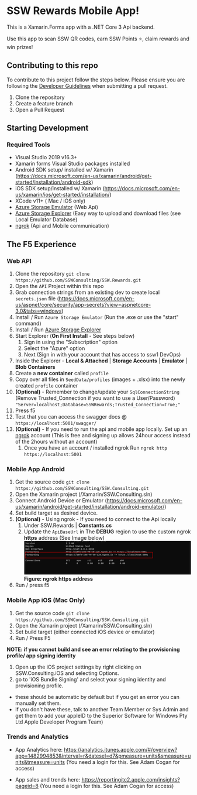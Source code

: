 # SSW Rewards Mobile App!

This is a Xamarin.Forms app with a .NET Core 3 Api backend.

Use this app to scan SSW QR codes, earn SSW Points ⭐, claim rewards and win prizes!

## Contributing to this repo

To contribute to this project follow the steps below. Please ensure you are following the [Developer Guidelines](https://github.com/SSWConsulting/SSW.Consulting/blob/master/Docs/Developer_Guidelines.MD) when submitting a pull request.

1. Clone the repository
2. Create a feature branch
3. Open a Pull Request


## Starting Development

### Required Tools
- Visual Studio 2019 v16.3+
- Xamarin forms Visual Studio packages installed
- Android SDK setup/ installed w/ Xamarin (https://docs.microsoft.com/en-us/xamarin/android/get-started/installation/android-sdk)
- iOS SDK setup/installed w/ Xamarin (https://docs.microsoft.com/en-us/xamarin/ios/get-started/installation/)
- XCode v11+ ( Mac / iOS only)
- [Azure Storage Emulator](https://docs.microsoft.com/en-us/azure/storage/common/storage-use-emulator) (Web Api)
- [Azure Storage Explorer](https://azure.microsoft.com/en-us/features/storage-explorer/) (Easy way to upload and download files (see Local Emulator Database)
- [ngrok](https://ngrok.com/) (Api and Mobile communication)

## The F5 Experience

### Web API
1. Clone the repository `git clone https://github.com/SSWConsulting/SSW.Rewards.git` 
1. Open the `API` Project within this repo 
1. Grab connection strings from an existing dev to create local `secrets.json` file (https://docs.microsoft.com/en-us/aspnet/core/security/app-secrets?view=aspnetcore-3.0&tabs=windows)
1. Install / Run `Azure Storage Emulator` (Run the .exe or use the "start" command)
1. Install / Run [Azure Storage Explorer](https://azure.microsoft.com/en-us/features/storage-explorer/#overview)
1. Start Explorer (**On First Install** - See steps below)
    1. Sign in using the "Subscription" option 
    1. Select the "Azure" option
    1. Next (Sign in with your account that has access to ssw1 DevOps) 
1. Inside the Explorer - **Local & Attached** | **Storage Accounts** | **Emulator** | **Blob Containers**
1. Create a **new container** called `profile`
1. Copy over all files in `SeedData/profiles` (images + .xlsx) into the newly created `profile` container
1. **(Optional)** - Remember to change/update your `SqlConnectionString` (Remove Trusted_Connection if you want to use a User/Password) 
    `"Server=localhost;Database=SSWRewards;Trusted_Connection=True;"` 
1. Press f5
1. Test that you can access the swagger docs @ `https://localhost:5001/swagger/` 
1. **(Optional)** - If you need to run the api and mobile app locally. Set up an [ngrok](https://ngrok.com/) account (This is free and signing up allows 24hour access instead of the 2hours without an account) 
    1. Once you have an account / installed ngrok 
    Run `ngrok http https://localhost:5001` 

### Mobile App Android
1. Get the source code `git clone https://github.com/SSWConsulting/SSW.Consulting.git`
1. Open the Xamarin project (/Xamarin/SSW.Consulting.sln)
1. Connect Android Device or Emulator (https://docs.microsoft.com/en-us/xamarin/android/get-started/installation/android-emulator/)
1. Set build target as desired device.
1. **(Optional)** - Using ngrok - If you need to connect to the Api locally
    1. Under SSW.Rewards | **Constants.cs**
    1. Update the `ApiBaseUrl` in The **DEBUG** region to use the custom ngrok **https** address (See Image below) 
    ![ngrok Https Address](Docs/imgs/ngrok-https-example.png)
    **Figure: ngrok https address**
1. Run / press f5

### Mobile App iOS (Mac Only)
1. Get the source code
`git clone https://github.com/SSWConsulting/SSW.Consulting.git`
1. Open the Xamarin project (/Xamarin/SSW.Consulting.sln)
1. Set build target (either connected iOS device or emulator)
1. Run / Press F5

**NOTE: if you cannot build and see an error relating to the provisioning profile/ app signing identity**

1. Open up the iOS project settings by right clicking on SSW.Consulting.iOS and selecting Options.
1. go to 'iOS Bundle Signing' and select your signing identity and provisioning profile. 
- these should be automatic by default but if you get an error you can manually set them.
- if you don't have these, talk to another Team Member or Sys Admin and get them to add your appleID to the Superior Software for Windows Pty Ltd
Apple Developer Program Team)


### Trends and Analytics

* App Analytics here: https://analytics.itunes.apple.com/#/overview?app=1482994853&interval=r&datesel=d7&pmeasure=units&smeasure=units&tmeasure=units
(You need a login for this. See Adam Cogan for access)

* App sales and trends here: https://reportingitc2.apple.com/insights?pageid=8
(You need a login for this. See Adam Cogan for access)
